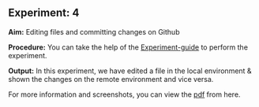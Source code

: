 ## Experiment: 4

**Aim:** Editing files and committing changes on Github

**Procedure:** You can take the help of the [Experiment-guide](https://lms.cuchd.in/mod/page/view.php?id=1572475) to perform the experiment.

**Output:** In this experiment, we have edited a file in the local environment & shown the changes on the remote environment and vice versa.

For more information and screenshots, you can view the [pdf](https://github.com/Tempestyash123456/practicals-in-Semester-4/blob/Git-and-Github/Exp4/22BDO10019_git_exp_four.pdf) from here.



